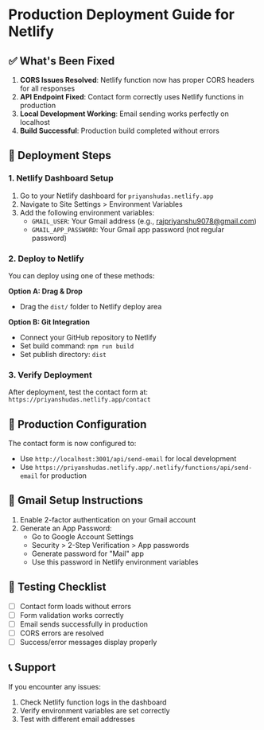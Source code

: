 # Production Deployment Guide for Netlify

## ✅ What's Been Fixed

1. **CORS Issues Resolved**: Netlify function now has proper CORS headers for all responses
2. **API Endpoint Fixed**: Contact form correctly uses Netlify functions in production
3. **Local Development Working**: Email sending works perfectly on localhost
4. **Build Successful**: Production build completed without errors

## 🚀 Deployment Steps

### 1. Netlify Dashboard Setup
1. Go to your Netlify dashboard for `priyanshudas.netlify.app`
2. Navigate to Site Settings > Environment Variables
3. Add the following environment variables:
   - `GMAIL_USER`: Your Gmail address (e.g., rajpriyanshu9078@gmail.com)
   - `GMAIL_APP_PASSWORD`: Your Gmail app password (not regular password)

### 2. Deploy to Netlify
You can deploy using one of these methods:

**Option A: Drag & Drop**
- Drag the `dist/` folder to Netlify deploy area

**Option B: Git Integration**
- Connect your GitHub repository to Netlify
- Set build command: `npm run build`
- Set publish directory: `dist`

### 3. Verify Deployment
After deployment, test the contact form at:
`https://priyanshudas.netlify.app/contact`

## 🔧 Production Configuration

The contact form is now configured to:
- Use `http://localhost:3001/api/send-email` for local development
- Use `https://priyanshudas.netlify.app/.netlify/functions/api/send-email` for production

## 📧 Gmail Setup Instructions

1. Enable 2-factor authentication on your Gmail account
2. Generate an App Password:
   - Go to Google Account Settings
   - Security > 2-Step Verification > App passwords
   - Generate password for "Mail" app
   - Use this password in Netlify environment variables

## 🎯 Testing Checklist

- [ ] Contact form loads without errors
- [ ] Form validation works correctly
- [ ] Email sends successfully in production
- [ ] CORS errors are resolved
- [ ] Success/error messages display properly

## 📞 Support

If you encounter any issues:
1. Check Netlify function logs in the dashboard
2. Verify environment variables are set correctly
3. Test with different email addresses
